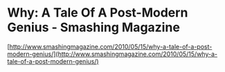 <!--
id: 7424761951
link: http://tumblr.atmos.org/post/7424761951/why-a-tale-of-a-post-modern-genius-smashing-magazine
slug: why-a-tale-of-a-post-modern-genius-smashing-magazine
date: Sat Jul 09 2011 11:21:04 GMT-0700 (PDT)
publish: 2011-07-09
tags: 
title: Why: A Tale Of A Post-Modern Genius - Smashing Magazine
-->


Why: A Tale Of A Post-Modern Genius - Smashing Magazine
=======================================================

[http://www.smashingmagazine.com/2010/05/15/why-a-tale-of-a-post-modern-genius/](http://www.smashingmagazine.com/2010/05/15/why-a-tale-of-a-post-modern-genius/)

